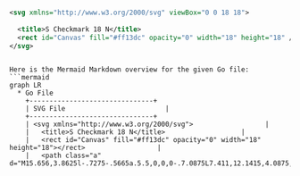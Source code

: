 ```svg

<svg xmlns="http://www.w3.org/2000/svg" viewBox="0 0 18 18">
  
  <title>S Checkmark 18 N</title>
  <rect id="Canvas" fill="#ff13dc" opacity="0" width="18" height="18" /><path class="a" d="M15.656,3.8625l-.7275-.5665a.5.5,0,0,0-.7.0875L7.411,12.1415,4.0875,8.8355a.5.5,0,0,0-.707,0L2.718,9.5a.5.5,0,0,0,0,.707l4.463,4.45a.5.5,0,0,0,.75-.0465L15.7435,4.564A.5.5,0,0,0,15.656,3.8625Z" />
</svg>

```

```mermaid

Here is the Mermaid Markdown overview for the given Go file:
```mermaid
graph LR
  * Go File
    +-------------------------------+
    | SVG File                         |
    +-------------------------------+
    | <svg xmlns="http://www.w3.org/2000/svg">                  |
    |   <title>S Checkmark 18 N</title>                   |
    |   <rect id="Canvas" fill="#ff13dc" opacity="0" width="18" height="18"></rect>                  |
    |   <path class="a" d="M15.656,3.8625l-.7275-.5665a.5.5,0,0,0-.7.0875L7.411,12.1415,4.0875,8.8355a.5.5,0,0,0-.707,0L2.718,9.5a.5.5,0,0,0,

```
